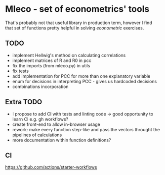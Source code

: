# Mleco - set of econometrics' tools

That's probably not that useful library in production term, however
I find that set of functions pretty helpful in solving *econometric* exercises.

## TODO

- implement Hellwig's method on calculating correlations
- implement matrices of R and R0 in pcc
- fix the imports (from mleco.py) in utils
- fix tests
- add implementation for PCC for more than one explanatory variable
- enum for decisions in interpreting PCC - gives us hardcoded decisions
- combinations incorporation

## Extra TODO
- I propose to add CI with tests and linting code -> good opportunity to learn CI e.g. gh workflows?
- create front-end to allow in-browser usage
- rework: make every function step-like and pass the vectors throught the pipelines of calculations
- more documentation within function definitions?


## CI
https://github.com/actions/starter-workflows
